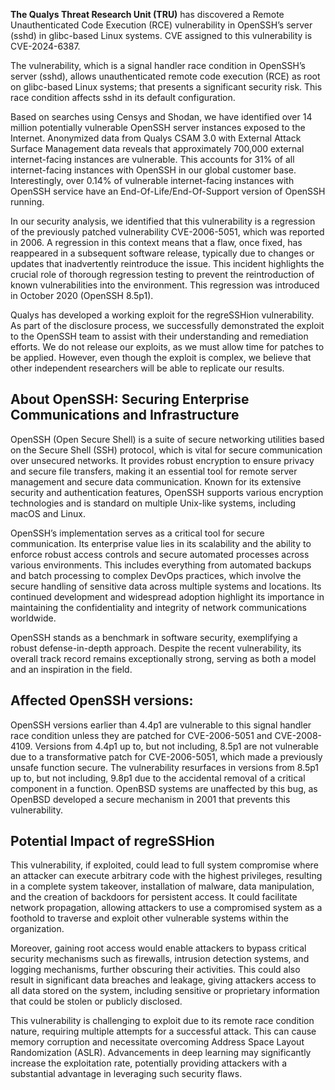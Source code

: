 **The Qualys Threat Research Unit (TRU)** has discovered a Remote Unauthenticated Code Execution (RCE) vulnerability in OpenSSH’s server (sshd) in glibc-based Linux systems. CVE assigned to this vulnerability is CVE-2024-6387.

The vulnerability, which is a signal handler race condition in OpenSSH’s server (sshd), allows unauthenticated remote code execution (RCE) as root on glibc-based Linux systems; that presents a significant security risk. This race condition affects sshd in its default configuration.

Based on searches using Censys and Shodan, we have identified over 14 million potentially vulnerable OpenSSH server instances exposed to the Internet. Anonymized data from Qualys CSAM 3.0 with External Attack Surface Management data reveals that approximately 700,000 external internet-facing instances are vulnerable. This accounts for 31% of all internet-facing instances with OpenSSH in our global customer base. Interestingly, over 0.14% of vulnerable internet-facing instances with OpenSSH service have an End-Of-Life/End-Of-Support version of OpenSSH running.

In our security analysis, we identified that this vulnerability is a regression of the previously patched vulnerability CVE-2006-5051, which was reported in 2006. A regression in this context means that a flaw, once fixed, has reappeared in a subsequent software release, typically due to changes or updates that inadvertently reintroduce the issue. This incident highlights the crucial role of thorough regression testing to prevent the reintroduction of known vulnerabilities into the environment. This regression was introduced in October 2020 (OpenSSH 8.5p1).

Qualys has developed a working exploit for the regreSSHion vulnerability. As part of the disclosure process, we successfully demonstrated the exploit to the OpenSSH team to assist with their understanding and remediation efforts. We do not release our exploits, as we must allow time for patches to be applied. However, even though the exploit is complex, we believe that other independent researchers will be able to replicate our results.

## About OpenSSH: Securing Enterprise Communications and Infrastructure
OpenSSH (Open Secure Shell) is a suite of secure networking utilities based on the Secure Shell (SSH) protocol, which is vital for secure communication over unsecured networks. It provides robust encryption to ensure privacy and secure file transfers, making it an essential tool for remote server management and secure data communication. Known for its extensive security and authentication features, OpenSSH supports various encryption technologies and is standard on multiple Unix-like systems, including macOS and Linux.

OpenSSH’s implementation serves as a critical tool for secure communication. Its enterprise value lies in its scalability and the ability to enforce robust access controls and secure automated processes across various environments. This includes everything from automated backups and batch processing to complex DevOps practices, which involve the secure handling of sensitive data across multiple systems and locations. Its continued development and widespread adoption highlight its importance in maintaining the confidentiality and integrity of network communications worldwide.

OpenSSH stands as a benchmark in software security, exemplifying a robust defense-in-depth approach. Despite the recent vulnerability, its overall track record remains exceptionally strong, serving as both a model and an inspiration in the field.

## Affected OpenSSH versions:
OpenSSH versions earlier than 4.4p1 are vulnerable to this signal handler race condition unless they are patched for CVE-2006-5051 and CVE-2008-4109.
Versions from 4.4p1 up to, but not including, 8.5p1 are not vulnerable due to a transformative patch for CVE-2006-5051, which made a previously unsafe function secure.
The vulnerability resurfaces in versions from 8.5p1 up to, but not including, 9.8p1 due to the accidental removal of a critical component in a function.
OpenBSD systems are unaffected by this bug, as OpenBSD developed a secure mechanism in 2001 that prevents this vulnerability.

## Potential Impact of regreSSHion
This vulnerability, if exploited, could lead to full system compromise where an attacker can execute arbitrary code with the highest privileges, resulting in a complete system takeover, installation of malware, data manipulation, and the creation of backdoors for persistent access. It could facilitate network propagation, allowing attackers to use a compromised system as a foothold to traverse and exploit other vulnerable systems within the organization.

Moreover, gaining root access would enable attackers to bypass critical security mechanisms such as firewalls, intrusion detection systems, and logging mechanisms, further obscuring their activities. This could also result in significant data breaches and leakage, giving attackers access to all data stored on the system, including sensitive or proprietary information that could be stolen or publicly disclosed.

This vulnerability is challenging to exploit due to its remote race condition nature, requiring multiple attempts for a successful attack. This can cause memory corruption and necessitate overcoming Address Space Layout Randomization (ASLR). Advancements in deep learning may significantly increase the exploitation rate, potentially providing attackers with a substantial advantage in leveraging such security flaws.